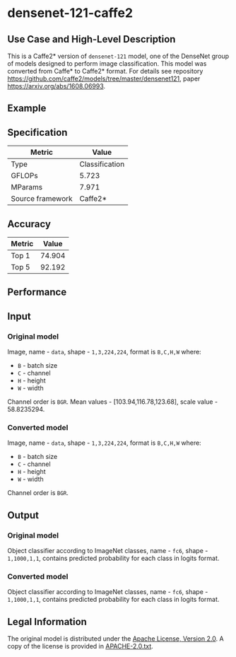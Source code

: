# densenet-121-caffe2

## Use Case and High-Level Description

This is a Caffe2\* version of `densenet-121` model, one of the DenseNet
group of models designed to perform image classification. This model
was converted from Caffe\* to Caffe2\* format.
For details see repository <https://github.com/caffe2/models/tree/master/densenet121>,
paper <https://arxiv.org/abs/1608.06993>.

## Example

## Specification

| Metric            | Value         |
|-------------------|---------------|
| Type              | Classification|
| GFLOPs            | 5.723         |
| MParams           | 7.971         |
| Source framework  | Caffe2\*      |

## Accuracy

| Metric | Value |
| ------ | ----- |
| Top 1  | 74.904 |
| Top 5  | 92.192 |

## Performance

## Input

### Original model

Image, name - `data`,  shape - `1,3,224,224`, format is `B,C,H,W` where:

- `B` - batch size
- `C` - channel
- `H` - height
- `W` - width

Channel order is `BGR`.
Mean values - [103.94,116.78,123.68], scale value - 58.8235294.

### Converted model

Image, name - `data`,  shape - `1,3,224,224`, format is `B,C,H,W` where:

- `B` - batch size
- `C` - channel
- `H` - height
- `W` - width

Channel order is `BGR`.

## Output

### Original model

Object classifier according to ImageNet classes, name - `fc6`,  shape - `1,1000,1,1`, contains predicted
probability for each class in logits format.

### Converted model

Object classifier according to ImageNet classes, name - `fc6`,  shape - `1,1000,1,1`, contains predicted
probability for each class in logits format.

## Legal Information

The original model is distributed under the
[Apache License, Version 2.0](https://raw.githubusercontent.com/caffe2/models/master/LICENSE).
A copy of the license is provided in [APACHE-2.0.txt](../licenses/APACHE-2.0.txt).

